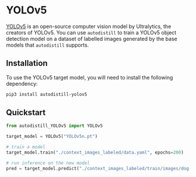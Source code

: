 # YOLOv5

[YOLOv5](https://github.com/ultralytics/ultralytics) is an open-source computer vision model by Ultralytics, the creators of YOLOv5. You can use `autodistill` to train a YOLOv5 object detection model on a dataset of labelled images generated by the base models that `autodistill` supports.

## Installation

To use the YOLOv5 target model, you will need to install the following dependency:

```bash
pip3 install autodistill-yolov5
```

## Quickstart

```python
from autodistill_YOLOv5 import YOLOv5

target_model = YOLOv5("YOLOv5n.pt")

# train a model
target_model.train("./context_images_labeled/data.yaml", epochs=200)

# run inference on the new model
pred = target_model.predict("./context_images_labeled/train/images/dog-7.jpg", conf=0.01)
```
